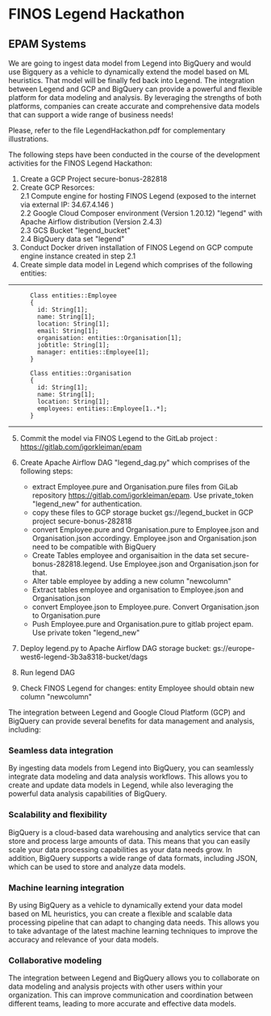# FINOS Legend Hackathon
## EPAM Systems

We are going to ingest data model from Legend into BigQuery and would use Bigquery as a vehicle to dynamically extend the model based on ML heuristics. That model will be finally fed back into Legend.  The integration between Legend and GCP and BigQuery can provide a powerful and flexible platform for data modeling and analysis. By leveraging the strengths of both platforms, companies can create accurate and comprehensive data models that can support a wide range of business needs!

Please, refer to the file LegendHackathon.pdf for complementary illustrations.

The following steps have been conducted in the course of the development activities for the FINOS Legend Hackathon:

1. Create a GCP Project secure-bonus-282818 
2. Create GCP Resorces:<br/>
  2.1 Compute engine for hosting FINOS Legend (exposed to the internet via external IP: 34.67.4.146 )<br/>
  2.2 Google Cloud Composer environment (Version 1.20.12) "legend" with Apache Airflow distribution (Version 2.4.3)<br/>
  2.3 GCS Bucket "legend_bucket"<br/>
  2.4 BigQuery data set "legend"<br/>
3. Conduct Docker driven installation of FINOS Legend on GCP compute engine instance created in step 2.1<br/>
4. Create simple data model in Legend which comprises of the following entities:<br/>
-----------------------------------------------------  
          Class entities::Employee
          {
            id: String[1];
            name: String[1];
            location: String[1];
            email: String[1];
            organisation: entities::Organisation[1];
            jobtitle: String[1];
            manager: entities::Employee[1];
          }

          Class entities::Organisation
          {
            id: String[1];
            name: String[1];
            location: String[1];
            employees: entities::Employee[1..*];
          }

-----------------------------------------------------  

5. Commit the model via FINOS Legend to the GitLab project : https://gitlab.com/igorkleiman/epam
6. Create Apache Airflow DAG "legend_dag.py" which comprises of the following steps: 

    - extract Employee.pure and Organisation.pure files from GiLab repository https://gitlab.com/igorkleiman/epam. Use private_token "legend_new" for authentication. 
    - copy these files to GCP storage bucket gs://legend_bucket in GCP project secure-bonus-282818 
    - convert Employee.pure and Organisation.pure to Employee.json and Organisation.json accordingy. Employee.json and Organisation.json need to be compatible with BigQuery
    - Create Tables employee and organisaition in the data set secure-bonus-282818.legend. Use Employee.json and Organisation.json for that.
    - Alter table employee by adding a new column "newcolumn"
    - Extract tables employee and organisation to Employee.json and Organisation.json
    -  convert Employee.json to Employee.pure. Convert Organisation.json to Organisation.pure
    - Push Employee.pure and Organisation.pure to gitlab project epam. Use private token "legend_new"
7. Deploy legend.py to Apache Airflow DAG storage bucket: gs://europe-west6-legend-3b3a8318-bucket/dags 
8. Run legend DAG
9. Check FINOS Legend for changes: entity Employee should obtain new column "newcolumn"

The integration between Legend and Google Cloud Platform (GCP) and BigQuery can provide several benefits for data management and analysis, including:

### Seamless data integration<br/>
By ingesting data models from Legend into BigQuery, you can seamlessly integrate data modeling and data analysis workflows. This allows you to create and update data models in Legend, while also leveraging the powerful data analysis capabilities of BigQuery.

### Scalability and flexibility<br/>
BigQuery is a cloud-based data warehousing and analytics service that can store and process large amounts of data. This means that you can easily scale your data processing capabilities as your data needs grow. In addition, BigQuery supports a wide range of data formats, including JSON, which can be used to store and analyze data models.

### Machine learning integration<br/>
By using BigQuery as a vehicle to dynamically extend your data model based on ML heuristics, you can create a flexible and scalable data processing pipeline that can adapt to changing data needs. This allows you to take advantage of the latest machine learning techniques to improve the accuracy and relevance of your data models.

### Collaborative modeling<br/>
The integration between Legend and BigQuery allows you to collaborate on data modeling and analysis projects with other users within your organization. This can improve communication and coordination between different teams, leading to more accurate and effective data models.

